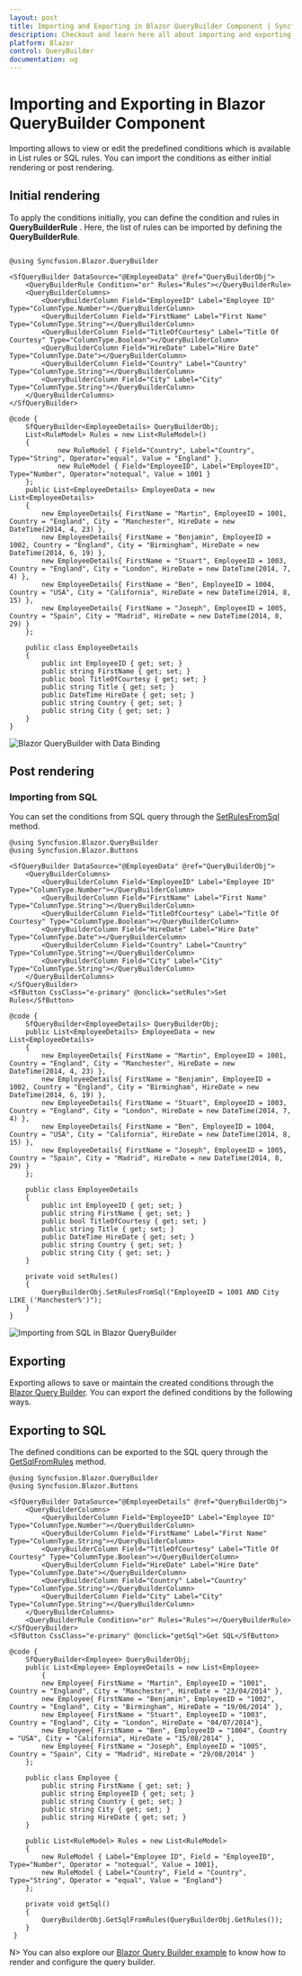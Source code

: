 ```yaml
---
layout: post
title: Importing and Exporting in Blazor QueryBuilder Component | Syncfusion
description: Checkout and learn here all about importing and exporting in Syncfusion Blazor QueryBuilder component and more.
platform: Blazor
control: QueryBuilder
documentation: ug
---
```


# Importing and Exporting in Blazor QueryBuilder Component

Importing allows to view or edit the predefined conditions which is available in List rules or SQL rules. You can import the conditions as either initial rendering or post rendering.

## Initial rendering

To apply the conditions initially, you can define the condition and rules in **QueryBuilderRule** . Here, the list of rules can be imported by defining the **QueryBuilderRule**.

```cshtml

@using Syncfusion.Blazor.QueryBuilder

<SfQueryBuilder DataSource="@EmployeeData" @ref="QueryBuilderObj">
    <QueryBuilderRule Condition="or" Rules="Rules"></QueryBuilderRule>
    <QueryBuilderColumns>
        <QueryBuilderColumn Field="EmployeeID" Label="Employee ID" Type="ColumnType.Number"></QueryBuilderColumn>
        <QueryBuilderColumn Field="FirstName" Label="First Name" Type="ColumnType.String"></QueryBuilderColumn>
        <QueryBuilderColumn Field="TitleOfCourtesy" Label="Title Of Courtesy" Type="ColumnType.Boolean"></QueryBuilderColumn>
        <QueryBuilderColumn Field="HireDate" Label="Hire Date" Type="ColumnType.Date"></QueryBuilderColumn>
        <QueryBuilderColumn Field="Country" Label="Country" Type="ColumnType.String"></QueryBuilderColumn>
        <QueryBuilderColumn Field="City" Label="City" Type="ColumnType.String"></QueryBuilderColumn>
    </QueryBuilderColumns>
</SfQueryBuilder>

@code {
    SfQueryBuilder<EmployeeDetails> QueryBuilderObj;
    List<RuleModel> Rules = new List<RuleModel>()
    {
            new RuleModel { Field="Country", Label="Country", Type="String", Operator="equal", Value = "England" },
            new RuleModel { Field="EmployeeID", Label="EmployeeID",  Type="Number", Operator="notequal", Value = 1001 }
    };
    public List<EmployeeDetails> EmployeeData = new List<EmployeeDetails>
    {
        new EmployeeDetails{ FirstName = "Martin", EmployeeID = 1001, Country = "England", City = "Manchester", HireDate = new DateTime(2014, 4, 23) },
        new EmployeeDetails{ FirstName = "Benjamin", EmployeeID = 1002, Country = "England", City = "Birmingham", HireDate = new DateTime(2014, 6, 19) },
        new EmployeeDetails{ FirstName = "Stuart", EmployeeID = 1003, Country = "England", City = "London", HireDate = new DateTime(2014, 7, 4) },
        new EmployeeDetails{ FirstName = "Ben", EmployeeID = 1004, Country = "USA", City = "California", HireDate = new DateTime(2014, 8, 15) },
        new EmployeeDetails{ FirstName = "Joseph", EmployeeID = 1005, Country = "Spain", City = "Madrid", HireDate = new DateTime(2014, 8, 29) }
    };

    public class EmployeeDetails
    {
        public int EmployeeID { get; set; }
        public string FirstName { get; set; }
        public bool TitleOfCourtesy { get; set; }
        public string Title { get; set; }
        public DateTime HireDate { get; set; }
        public string Country { get; set; }
        public string City { get; set; }
    }
}
```

![Blazor QueryBuilder with Data Binding](./images/blazor-querybuilder-binding-data.png)

## Post rendering

### Importing from SQL

You can set the conditions from SQL query through the [SetRulesFromSql](https://help.syncfusion.com/cr/blazor/Syncfusion.Blazor.QueryBuilder.SfQueryBuilder.html#Syncfusion_Blazor_QueryBuilder_SfQueryBuilder_SetRulesFromSql_System_String_) method.

```cshtml
@using Syncfusion.Blazor.QueryBuilder
@using Syncfusion.Blazor.Buttons

<SfQueryBuilder DataSource="@EmployeeData" @ref="QueryBuilderObj">
    <QueryBuilderColumns>
        <QueryBuilderColumn Field="EmployeeID" Label="Employee ID" Type="ColumnType.Number"></QueryBuilderColumn>
        <QueryBuilderColumn Field="FirstName" Label="First Name" Type="ColumnType.String"></QueryBuilderColumn>
        <QueryBuilderColumn Field="TitleOfCourtesy" Label="Title Of Courtesy" Type="ColumnType.Boolean"></QueryBuilderColumn>
        <QueryBuilderColumn Field="HireDate" Label="Hire Date" Type="ColumnType.Date"></QueryBuilderColumn>
        <QueryBuilderColumn Field="Country" Label="Country" Type="ColumnType.String"></QueryBuilderColumn>
        <QueryBuilderColumn Field="City" Label="City" Type="ColumnType.String"></QueryBuilderColumn>
    </QueryBuilderColumns>
</SfQueryBuilder>
<SfButton CssClass="e-primary" @onclick="setRules">Set Rules</SfButton>

@code {
    SfQueryBuilder<EmployeeDetails> QueryBuilderObj;
    public List<EmployeeDetails> EmployeeData = new List<EmployeeDetails>
    {
        new EmployeeDetails{ FirstName = "Martin", EmployeeID = 1001, Country = "England", City = "Manchester", HireDate = new DateTime(2014, 4, 23) },
        new EmployeeDetails{ FirstName = "Benjamin", EmployeeID = 1002, Country = "England", City = "Birmingham", HireDate = new DateTime(2014, 6, 19) },
        new EmployeeDetails{ FirstName = "Stuart", EmployeeID = 1003, Country = "England", City = "London", HireDate = new DateTime(2014, 7, 4) },
        new EmployeeDetails{ FirstName = "Ben", EmployeeID = 1004, Country = "USA", City = "California", HireDate = new DateTime(2014, 8, 15) },
        new EmployeeDetails{ FirstName = "Joseph", EmployeeID = 1005, Country = "Spain", City = "Madrid", HireDate = new DateTime(2014, 8, 29) }
    };

    public class EmployeeDetails
    {
        public int EmployeeID { get; set; }
        public string FirstName { get; set; }
        public bool TitleOfCourtesy { get; set; }
        public string Title { get; set; }
        public DateTime HireDate { get; set; }
        public string Country { get; set; }
        public string City { get; set; }
    }

    private void setRules()
    {
        QueryBuilderObj.SetRulesFromSql("EmployeeID = 1001 AND City LIKE ('Manchester%')");
    }
}
```

![Importing from SQL in Blazor QueryBuilder](./images/blazor-querybuilder-import-from-sql.png)

## Exporting

Exporting allows to save or maintain the created conditions through the [Blazor Query Builder](https://www.syncfusion.com/blazor-components/blazor-query-builder). You can export the defined conditions by the following ways.

## Exporting to SQL

The defined conditions can be exported to the SQL query through the [GetSqlFromRules](https://help.syncfusion.com/cr/blazor/Syncfusion.Blazor.QueryBuilder.SfQueryBuilder-1.html#Syncfusion_Blazor_QueryBuilder_SfQueryBuilder_1_GetSqlFromRules_Syncfusion_Blazor_QueryBuilder_RuleModel_System_Boolean_) method.

```cshtml
@using Syncfusion.Blazor.QueryBuilder
@using Syncfusion.Blazor.Buttons

<SfQueryBuilder DataSource="@EmployeeDetails" @ref="QueryBuilderObj">
    <QueryBuilderColumns>
        <QueryBuilderColumn Field="EmployeeID" Label="Employee ID" Type="ColumnType.Number"></QueryBuilderColumn>
        <QueryBuilderColumn Field="FirstName" Label="First Name" Type="ColumnType.String"></QueryBuilderColumn>
        <QueryBuilderColumn Field="TitleOfCourtesy" Label="Title Of Courtesy" Type="ColumnType.Boolean"></QueryBuilderColumn>
        <QueryBuilderColumn Field="HireDate" Label="Hire Date" Type="ColumnType.Date"></QueryBuilderColumn>
        <QueryBuilderColumn Field="Country" Label="Country" Type="ColumnType.String"></QueryBuilderColumn>
        <QueryBuilderColumn Field="City" Label="City" Type="ColumnType.String"></QueryBuilderColumn>
    </QueryBuilderColumns>
    <QueryBuilderRule Condition="or" Rules="Rules"></QueryBuilderRule>
</SfQueryBuilder>
<SfButton CssClass="e-primary" @onclick="getSql">Get SQL</SfButton>

@code {
    SfQueryBuilder<Employee> QueryBuilderObj;
    public List<Employee> EmployeeDetails = new List<Employee>
        {
        new Employee{ FirstName = "Martin", EmployeeID = "1001", Country = "England", City = "Manchester", HireDate = "23/04/2014" },
        new Employee{ FirstName = "Benjamin", EmployeeID = "1002", Country = "England", City = "Birmingham", HireDate = "19/06/2014" },
        new Employee{ FirstName = "Stuart", EmployeeID = "1003", Country = "England", City = "London", HireDate = "04/07/2014"},
        new Employee{ FirstName = "Ben", EmployeeID = "1004", Country = "USA", City = "California", HireDate = "15/08/2014" },
        new Employee{ FirstName = "Joseph", EmployeeID = "1005", Country = "Spain", City = "Madrid", HireDate = "29/08/2014" }
    };

    public class Employee {
        public string FirstName { get; set; }
        public string EmployeeID { get; set; }
        public string Country { get; set; }
        public string City { get; set; }
        public string HireDate { get; set; }
    }

    public List<RuleModel> Rules = new List<RuleModel>
    {
        new RuleModel { Label="Employee ID", Field = "EmployeeID", Type="Number", Operator = "notequal", Value = 1001},
        new RuleModel { Label="Country", Field = "Country", Type="String", Operator = "equal", Value = "England"}
    };

    private void getSql()
    {
        QueryBuilderObj.GetSqlFromRules(QueryBuilderObj.GetRules());
    }
 }

```

N> You can also explore our [Blazor Query Builder example](https://blazor.syncfusion.com/demos/query-builder/default-functionalities?theme=bootstrap4) to know how to render and configure the query builder.
